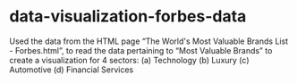 # data-visualization-forbes-data

Used the data from the HTML page “The World's Most Valuable Brands List - Forbes.html”, to read the data pertaining to “Most Valuable Brands” to create a visualization for 4 sectors: (a) Technology (b) Luxury (c) Automotive (d) Financial Services
